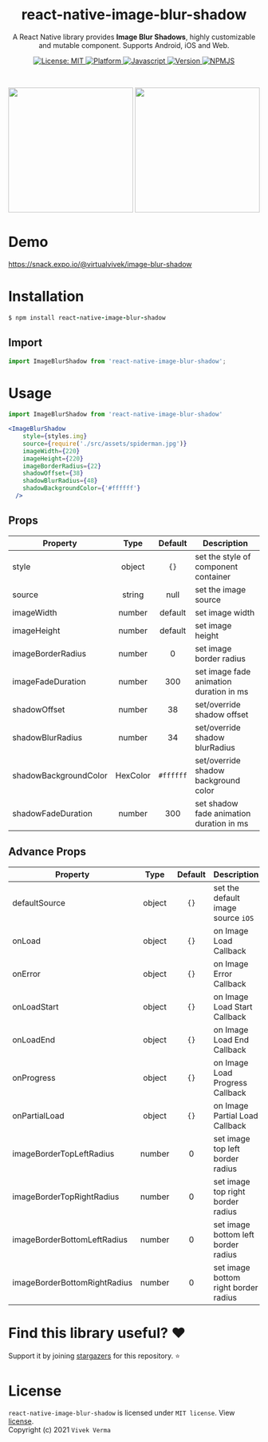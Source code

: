<h1 align="center">react-native-image-blur-shadow</h1>
<p align="center">A React Native library provides <b>Image Blur Shadows</b>, highly customizable and mutable component. Supports Android, iOS and Web.</p>

<p align="center">
    
<a href="https://github.com/virtualvivek/react-native-image-blur-shadow/blob/main/LICENSE">
    <img src="https://img.shields.io/badge/License-MIT-darklime.svg?style=flat-square&color=blue"
        alt="License: MIT" />
</a>

<a href="https://www.npmjs.com/package/react-native-image-blur-shadow">
    <img src="https://img.shields.io/badge/platform-Android | iOS | Web-green.svg?style=flat-square&logo=aiqfome&color=8a1db3"
        alt="Platform" />
</a>

<a href="https://github.com/virtualvivek/react-native-image-blur-shadow/tree/main/src">
    <img src="https://img.shields.io/badge/100%25-Javascript-green.svg?style=flat-square&logo=javascript&color=e3e017"
        alt="Javascript" />
</a>
  
<a href="https://github.com/virtualvivek/react-native-image-blur-shadow/releases/latest">
    <img src="https://img.shields.io/github/package-json/v/virtualvivek/react-native-image-blur-shadow?color=%2331b57e&style=flat-square"
        alt="Version" />
</a>

<a href="https://www.npmjs.com/package/react-native-image-blur-shadow">
    <img src="https://img.shields.io/badge/npm-package-green.svg?style=flat-square&logo=npm&color=f55a42"
        alt="NPMJS" />
</a>

</p>
​
<p align="center">
    <img src="https://github.com/virtualvivek/react-native-image-blur-shadow/blob/main/app/markdown/md_preview_one.jpg" width="250" />
    <img src="https://github.com/virtualvivek/react-native-image-blur-shadow/blob/main/app/markdown/md_preview_two.jpg" width="250" />
</p>

# Demo
<a href="https://snack.expo.io/@virtualvivek/image-blur-shadow" target="_blank">https://snack.expo.io/@virtualvivek/image-blur-shadow</a>

# Installation

```ruby
$ npm install react-native-image-blur-shadow
```
## Import

```jsx
import ImageBlurShadow from 'react-native-image-blur-shadow';
```

# Usage

```jsx
import ImageBlurShadow from 'react-native-image-blur-shadow'

<ImageBlurShadow
    style={styles.img}
    source={require('./src/assets/spiderman.jpg')}
    imageWidth={220}
    imageHeight={220}
    imageBorderRadius={22}
    shadowOffset={38}
    shadowBlurRadius={48}
    shadowBackgroundColor={'#ffffff'}
  />
```

## Props

| Property             |  Type   | Default | Description                                  |
| -------------------- | :-----: | :-----: | -------------------------------------------- |
| style                | object  |  `{}`   | set the style of component container         |
| source               | string  |  null   | set the image source                         |
| imageWidth           | number  |  default| set image width                              |
| imageHeight          | number  |  default| set image height                             |
| imageBorderRadius    | number  |  0      | set image border radius                      |
| imageFadeDuration    | number  |  300    | set image fade animation duration in ms      |
| shadowOffset         | number  |  38     | set/override shadow offset                   |
| shadowBlurRadius     | number  |  34     | set/override shadow blurRadius               |
| shadowBackgroundColor| HexColor|`#ffffff`| set/override shadow background color         |
| shadowFadeDuration   | number  |  300    | set shadow fade animation duration in ms     |

## Advance Props

| Property                    |  Type   | Default | Description                                  |
| --------------------------- | :-----: | :-----: | -------------------------------------------- |
| defaultSource               | object  |  `{}`   | set the default image source `iOS`           |
| onLoad                      | object  |  `{}`   | on Image Load Callback                       |
| onError                     | object  |  `{}`   | on Image Error Callback                      |
| onLoadStart                 | object  |  `{}`   | on Image Load Start Callback                 |
| onLoadEnd                   | object  |  `{}`   | on Image Load End Callback                   |
| onProgress                  | object  |  `{}`   | on Image Load Progress Callback              |
| onPartialLoad               | object  |  `{}`   | on Image Partial Load Callback               |
| imageBorderTopLeftRadius    | number  |   0     | set image top left border radius             |
| imageBorderTopRightRadius   | number  |   0     | set image top right border radius            |
| imageBorderBottomLeftRadius | number  |   0     | set image bottom left border radius          |
| imageBorderBottomRightRadius| number  |   0     | set image bottom right border radius         |


# Find this library useful? :heart:
Support it by joining [stargazers](https://github.com/virtualvivek/react-native-image-blur-shadow/stargazers) for this repository. :star:

# License

`react-native-image-blur-shadow` is licensed under `MIT license`. View [license](https://github.com/virtualvivek/react-native-image-blur-shadow/blob/main/LICENSE). <br>
Copyright (c) 2021 ` Vivek Verma `
